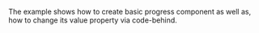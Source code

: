 The example shows how to create basic progress component as well as, how to change its value property via code-behind. 

<snippet id='progress-create-xml'/>
<snippet id='progress-value-change-event'/>
<snippet id='progress-value-change-event-ts'/>